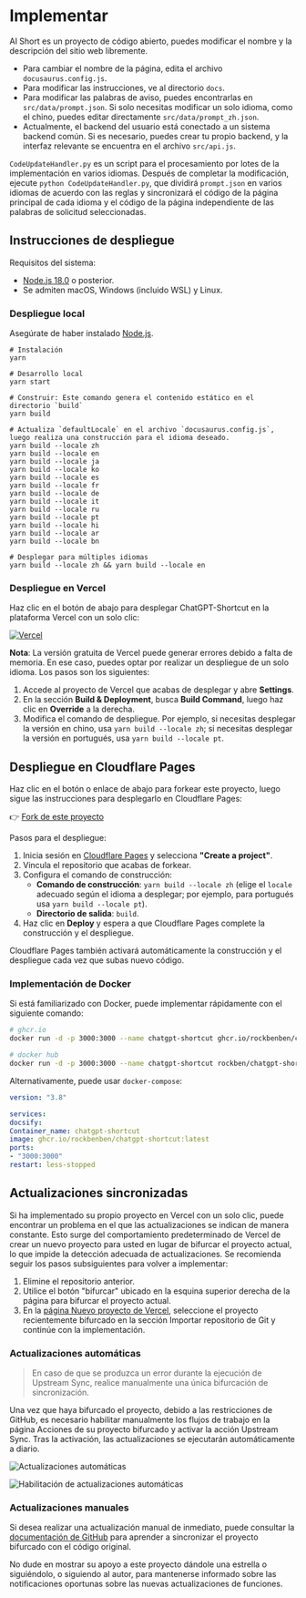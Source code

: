 # Implementar

AI Short es un proyecto de código abierto, puedes modificar el nombre y la descripción del sitio web libremente.

- Para cambiar el nombre de la página, edita el archivo `docusaurus.config.js`.
- Para modificar las instrucciones, ve al directorio `docs`.
- Para modificar las palabras de aviso, puedes encontrarlas en `src/data/prompt.json`. Si solo necesitas modificar un solo idioma, como el chino, puedes editar directamente `src/data/prompt_zh.json`.
- Actualmente, el backend del usuario está conectado a un sistema backend común. Si es necesario, puedes crear tu propio backend, y la interfaz relevante se encuentra en el archivo `src/api.js`.

`CodeUpdateHandler.py` es un script para el procesamiento por lotes de la implementación en varios idiomas. Después de completar la modificación, ejecute `python CodeUpdateHandler.py`, que dividirá `prompt.json` en varios idiomas de acuerdo con las reglas y sincronizará el código de la página principal de cada idioma y el código de la página independiente de las palabras de solicitud seleccionadas.

## Instrucciones de despliegue

Requisitos del sistema:

- [Node.js 18.0](https://nodejs.org/) o posterior.
- Se admiten macOS, Windows (incluido WSL) y Linux.

### Despliegue local

Asegúrate de haber instalado [Node.js](https://nodejs.org/).

```shell
# Instalación
yarn

# Desarrollo local
yarn start

# Construir: Este comando genera el contenido estático en el directorio `build`
yarn build

# Actualiza `defaultLocale` en el archivo `docusaurus.config.js`, luego realiza una construcción para el idioma deseado.
yarn build --locale zh
yarn build --locale en
yarn build --locale ja
yarn build --locale ko
yarn build --locale es
yarn build --locale fr
yarn build --locale de
yarn build --locale it
yarn build --locale ru
yarn build --locale pt
yarn build --locale hi
yarn build --locale ar
yarn build --locale bn

# Desplegar para múltiples idiomas
yarn build --locale zh && yarn build --locale en
```

### Despliegue en Vercel

Haz clic en el botón de abajo para desplegar ChatGPT-Shortcut en la plataforma Vercel con un solo clic:

[![Vercel](https://vercel.com/button)](https://vercel.com/new/clone?repository-url=https%3A%2F%2Fgithub.com%2Frockbenben%2FChatGPT-Shortcut%2Ftree%2Fmain)

**Nota**: La versión gratuita de Vercel puede generar errores debido a falta de memoria. En ese caso, puedes optar por realizar un despliegue de un solo idioma. Los pasos son los siguientes:

1. Accede al proyecto de Vercel que acabas de desplegar y abre **Settings**.
2. En la sección **Build & Deployment**, busca **Build Command**, luego haz clic en **Override** a la derecha.
3. Modifica el comando de despliegue. Por ejemplo, si necesitas desplegar la versión en chino, usa `yarn build --locale zh`; si necesitas desplegar la versión en portugués, usa `yarn build --locale pt`.

## Despliegue en Cloudflare Pages

Haz clic en el botón o enlace de abajo para forkear este proyecto, luego sigue las instrucciones para desplegarlo en Cloudflare Pages:

👉 [Fork de este proyecto](https://github.com/rockbenben/ChatGPT-Shortcut/fork)

Pasos para el despliegue:

1. Inicia sesión en [Cloudflare Pages](https://pages.cloudflare.com/) y selecciona **"Create a project"**.
2. Vincula el repositorio que acabas de forkear.
3. Configura el comando de construcción:
   - **Comando de construcción**: `yarn build --locale zh` (elige el `locale` adecuado según el idioma a desplegar; por ejemplo, para portugués usa `yarn build --locale pt`).
   - **Directorio de salida**: `build`.
4. Haz clic en **Deploy** y espera a que Cloudflare Pages complete la construcción y el despliegue.

Cloudflare Pages también activará automáticamente la construcción y el despliegue cada vez que subas nuevo código.

### Implementación de Docker

Si está familiarizado con Docker, puede implementar rápidamente con el siguiente comando:

```bash
# ghcr.io
docker run -d -p 3000:3000 --name chatgpt-shortcut ghcr.io/rockbenben/chatgpt-shortcut:latest

# docker hub
docker run -d -p 3000:3000 --name chatgpt-shortcut rockben/chatgpt-shortcut:latest
```

Alternativamente, puede usar `docker-compose`:

```yml
version: "3.8"

services:
docsify:
Container_name: chatgpt-shortcut
image: ghcr.io/rockbenben/chatgpt-shortcut:latest
ports:
- "3000:3000"
restart: less-stopped
```

## Actualizaciones sincronizadas

Si ha implementado su propio proyecto en Vercel con un solo clic, puede encontrar un problema en el que las actualizaciones se indican de manera constante. Esto surge del comportamiento predeterminado de Vercel de crear un nuevo proyecto para usted en lugar de bifurcar el proyecto actual, lo que impide la detección adecuada de actualizaciones. Se recomienda seguir los pasos subsiguientes para volver a implementar:

1. Elimine el repositorio anterior.
2. Utilice el botón "bifurcar" ubicado en la esquina superior derecha de la página para bifurcar el proyecto actual.
3. En la [página Nuevo proyecto de Vercel](https://vercel.com/new), seleccione el proyecto recientemente bifurcado en la sección Importar repositorio de Git y continúe con la implementación.

### Actualizaciones automáticas

> En caso de que se produzca un error durante la ejecución de Upstream Sync, realice manualmente una única bifurcación de sincronización.

Una vez que haya bifurcado el proyecto, debido a las restricciones de GitHub, es necesario habilitar manualmente los flujos de trabajo en la página Acciones de su proyecto bifurcado y activar la acción Upstream Sync. Tras la activación, las actualizaciones se ejecutarán automáticamente a diario.

![Actualizaciones automáticas](https://img.newzone.top/2023-05-19-11-57-59.png?imageMogr2/format/webp)

![Habilitación de actualizaciones automáticas](https://img.newzone.top/2023-05-19-11-59-26.png?imageMogr2/format/webp)

### Actualizaciones manuales

Si desea realizar una actualización manual de inmediato, puede consultar la [documentación de GitHub](https://docs.github.com/en/pull-requests/collaborating-with-pull-requests/working-with-forks/syncing-a-fork) para aprender a sincronizar el proyecto bifurcado con el código original.

No dude en mostrar su apoyo a este proyecto dándole una estrella o siguiéndolo, o siguiendo al autor, para mantenerse informado sobre las notificaciones oportunas sobre las nuevas actualizaciones de funciones.

